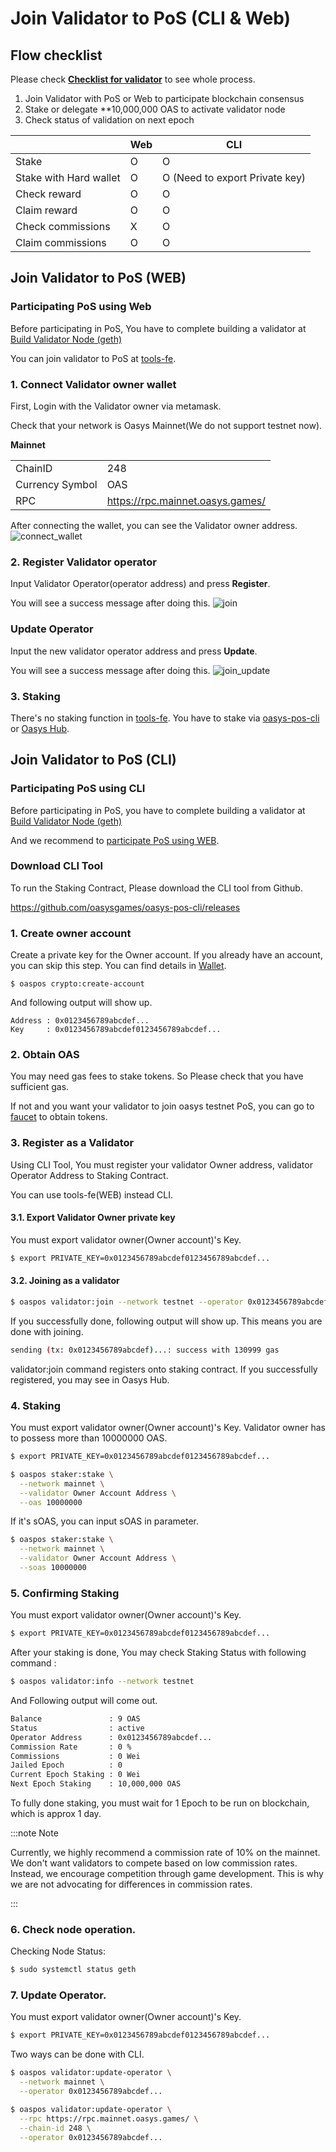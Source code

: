 # Join Validator to PoS (CLI & Web) 

## Flow checklist

Please check [**Checklist for validator**](/docs/hub-validator/operate-validator/1-2-build-validator-node#validator-node-operation) to see whole process.

1. Join Validator with PoS or Web to participate blockchain consensus
2. Stake or delegate **10,000,000 OAS to activate validator node
3. Check status of validation on next epoch

||Web|CLI|
|---------|----------|----------|
|Stake|O|O|
|Stake with Hard wallet|O|O (Need to export Private key)|
|Check reward|O|O|
|Claim reward|O|O|
|Check commissions|X|O|
|Claim commissions|O|O|


## Join Validator to PoS (WEB)

### Participating PoS using Web
Before participating in PoS, You have to complete building a validator at [Build Validator Node (geth)](/docs/hub-validator/operate-validator/1-2-build-validator-node)

You can join validator to PoS at [tools-fe](https://tools-fe.oasys.games/join-validator).

### 1. Connect Validator owner wallet
First, Login with the Validator owner via metamask.

Check that your network is Oasys Mainnet(We do not support testnet now).

**Mainnet**

|                 |                                    |
|-----------------|------------------------------------|
| ChainID         | 248                                |
| Currency Symbol | OAS                                |
| RPC             | https://rpc.mainnet.oasys.games/   |


After connecting the  wallet, you can see the Validator owner address. 
![connect_wallet](/img/docs/tech/joinvalidator/connect_wallet.png)

### 2. Register Validator operator
Input Validator Operator(operator address) and press **Register**.

You will see a success message after doing this.
![join](/img/docs/tech/joinvalidator/join_validator.png)

### Update Operator
Input the new validator operator address and press **Update**.

You will see a success message after doing this.
![join_update](/img/docs/tech/joinvalidator/join_validator_update.png)

### 3. Staking
There's no staking function in [tools-fe](https://tools-fe.oasys.games/join-validator).
You have to stake via [oasys-pos-cli](/docs/hub-validator/operate-validator/1-3-join-validator#4-staking) or [Oasys Hub](https://hub.oasys.games/). 



## Join Validator to PoS (CLI)

### Participating PoS using CLI
Before participating in PoS, you have to complete building a validator at [Build Validator Node (geth)](/docs/hub-validator/operate-validator/1-2-build-validator-node)

And we recommend to [participate PoS using WEB](/docs/hub-validator/operate-validator/1-3-join-validator#join-validator-to-pos-web).

### Download CLI Tool

To run the Staking Contract, Please download the CLI tool from Github.
    
https://github.com/oasysgames/oasys-pos-cli/releases

    
### 1. Create owner account

Create a private key for the Owner account.
If you already have an account, you can skip this step. 
You can find details in [Wallet](/docs/architecture/hub-layer/validator-account).
    
```
$ oaspos crypto:create-account
```
And following output will show up. 

```
Address : 0x0123456789abcdef...
Key     : 0x0123456789abcdef0123456789abcdef...
```

### 2. Obtain OAS
You may need gas fees to stake tokens. So Please check that you have sufficient gas. 

If not and you want your validator to join oasys testnet PoS, you can go to [faucet](https://faucet.testnet.oasys.games/) to obtain tokens.

### 3. Register as a Validator
Using CLI Tool, You must register your validator Owner address, validator Operator Address to Staking Contract.

You can use tools-fe(WEB) instead CLI.

#### 3.1. Export Validator Owner private key 

You must export validator owner(Owner account)'s Key. 
    
```bash
$ export PRIVATE_KEY=0x0123456789abcdef0123456789abcdef...
```

#### 3.2. Joining as a validator 
```bash
$ oaspos validator:join --network testnet --operator 0x0123456789abcdef...
```

If you successfully done, following output will show up. This means you are done with joining.
```bash
sending (tx: 0x0123456789abcdef)...: success with 130999 gas
```

validator:join command registers onto staking contract.
If you successfully registered, you may see in Oasys Hub.

### 4. Staking
You must export validator owner(Owner account)'s Key. 
Validator owner has to possess more than 10000000 OAS.
    
```bash
$ export PRIVATE_KEY=0x0123456789abcdef0123456789abcdef...
```


```bash
$ oaspos staker:stake \
  --network mainnet \
  --validator Owner Account Address \
  --oas 10000000
```

If it's sOAS, you can input sOAS in parameter.
```bash
$ oaspos staker:stake \
  --network mainnet \
  --validator Owner Account Address \
  --soas 10000000
``` 
    
### 5. Confirming Staking
You must export validator owner(Owner account)'s Key. 
    
```bash
$ export PRIVATE_KEY=0x0123456789abcdef0123456789abcdef...
```

After your staking is done, You may check Staking Status with following command : 
    
```bash
$ oaspos validator:info --network testnet
```
And Following output will come out.

```bash
Balance               : 9 OAS
Status                : active
Operator Address      : 0x0123456789abcdef...
Commission Rate       : 0 %
Commissions           : 0 Wei
Jailed Epoch          : 0
Current Epoch Staking : 0 Wei
Next Epoch Staking    : 10,000,000 OAS
```
    
To fully done staking, you must wait for 1 Epoch to be run on blockchain, which is approx 1 day. 


:::note Note

Currently, we highly recommend a commission rate of 10% on the mainnet. We don't want validators to compete based on low commission rates. Instead, we encourage competition through game development. This is why we are not advocating for differences in commission rates.

:::

### 6. Check node operation. 
Checking Node Status:
```bash
$ sudo systemctl status geth
```

### 7. Update Operator. 
You must export validator owner(Owner account)'s Key. 
```bash
$ export PRIVATE_KEY=0x0123456789abcdef0123456789abcdef...
```

Two ways can be done with CLI. 

```bash
$ oaspos validator:update-operator \
  --network mainnet \
  --operator 0x0123456789abcdef...
```


```bash
$ oaspos validator:update-operator \
  --rpc https://rpc.mainnet.oasys.games/ \
  --chain-id 248 \
  --operator 0x0123456789abcdef...
```
